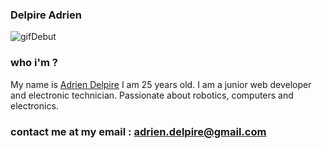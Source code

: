 ### Delpire Adrien

![gifDebut](https://i.pinimg.com/originals/a2/b4/ae/a2b4ae4ebabcd10ff10a1581366f6df2.gif)

### who i'm ?


My name is [Adrien Delpire](https://www.linkedin.com/in/adrien-delpire/) I am 25 years old.
I am a junior web developer and electronic technician.
Passionate about robotics, computers and electronics.


### contact me at my email : adrien.delpire@gmail.com


